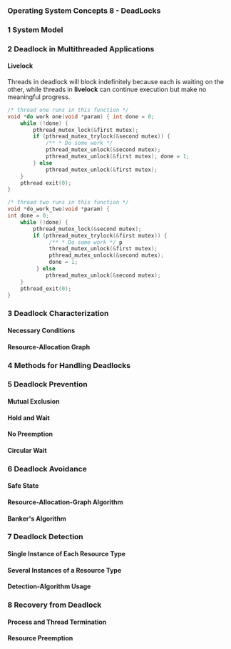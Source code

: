 ### **Operating System Concepts 8 - DeadLocks**

### 1 System Model
### 2 Deadlock in Multithreaded Applications
#### Livelock

Threads in deadlock will block indefinitely because each is waiting on the other, while threads in **livelock** can continue execution but make no meaningful progress.


```C
/* thread one runs in this function */ 
void *do work one(void *param) { int done = 0;
    while (!done) {
        pthread_mutex_lock(&first mutex); 
        if (pthread_mutex_trylock(&second mutex)) { 
            /** * Do some work */ 
            pthread_mutex_unlock(&second mutex);
            pthread_mutex_unlock(&first mutex); done = 1; 
        } else 
            pthread_mutex_unlock(&first mutex);
    }
    pthread exit(0);
}

/* thread two runs in this function */ 
void *do_work_two(void *param) { 
int done = 0;
    while (!done) {
        pthread_mutex_lock(&second mutex); 
        if (pthread_mutex_trylock(&first mutex)) {
             /** * Do some work */ p
             thread_mutex_unlock(&first mutex); 
             pthread_mutex_unlock(&second mutex); 
             done = 1; 
         } else 
            pthread_mutex_unlock(&second mutex);
    }
    pthread_exit(0);
}
```
### 3 Deadlock Characterization
#### Necessary Conditions
#### Resource-Allocation Graph
### 4 Methods for Handling Deadlocks

### 5 Deadlock Prevention
#### Mutual Exclusion
#### Hold and Wait
#### No Preemption
#### Circular Wait
### 6 Deadlock Avoidance
#### Safe State
#### Resource-Allocation-Graph Algorithm
#### Banker's Algorithm
### 7 Deadlock Detection
#### Single Instance of Each Resource Type
#### Several Instances of a Resource Type
#### Detection-Algorithm Usage
### 8 Recovery from Deadlock
#### Process and Thread Termination
#### Resource Preemption
